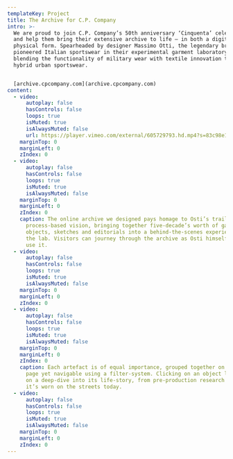 ```yaml
---
templateKey: Project
title: The Archive for C.P. Company
intro: >-
  We are proud to join C.P. Company’s 50th anniversary ‘Cinquenta’ celebrations
  and help them bring their extensive archive to life – in both a digital and
  physical form. Spearheaded by designer Massimo Otti, the legendary brand
  pioneered Italian sportswear in their experimental garment laboratory,
  blending the functionality of military wear with textile innovation to create
  hybrid urban sportswear.


  [archive.cpcompany.com](archive.cpcompany.com)
content:
  - video:
      autoplay: false
      hasControls: false
      loops: true
      isMuted: true
      isAlwaysMuted: false
      url: https://player.vimeo.com/external/605729793.hd.mp4?s=83c98e14248a3f869da7c35c7b9a587049a7f4b5&profile_id=175
    marginTop: 0
    marginLeft: 0
    zIndex: 0
  - video:
      autoplay: false
      hasControls: false
      loops: true
      isMuted: true
      isAlwaysMuted: false
    marginTop: 0
    marginLeft: 0
    zIndex: 0
    caption: The online archive we designed pays homage to Osti’s trailblazing
      process-based vision, bringing together five-decade’s worth of garments,
      objects, sketches and editorials into a behind-the-scenes experience of
      the lab. Visitors can journey through the archive as Osti himself might
      use it.
  - video:
      autoplay: false
      hasControls: false
      loops: true
      isMuted: true
      isAlwaysMuted: false
    marginTop: 0
    marginLeft: 0
    zIndex: 0
  - video:
      autoplay: false
      hasControls: false
      loops: true
      isMuted: true
      isAlwaysMuted: false
    marginTop: 0
    marginLeft: 0
    zIndex: 0
    caption: Each artefact is of equal importance, grouped together on the landing
      page yet navigable using a filter-system. Clicking on an object leads you
      on a deep-dive into its life-story, from pre-production research to how
      it’s worn on the streets today.
  - video:
      autoplay: false
      hasControls: false
      loops: true
      isMuted: true
      isAlwaysMuted: false
    marginTop: 0
    marginLeft: 0
    zIndex: 0
---
```

